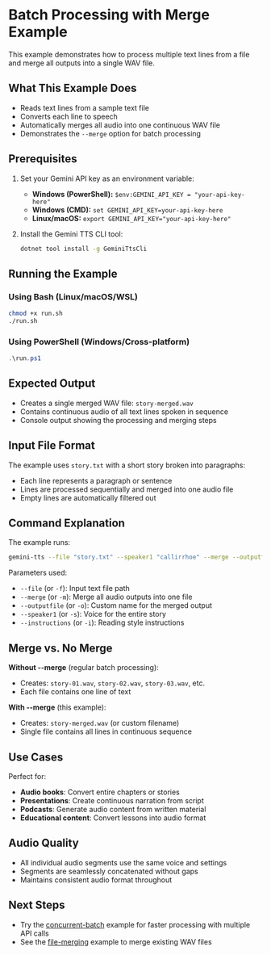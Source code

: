 # Batch Processing with Merge Example

This example demonstrates how to process multiple text lines from a file and merge all outputs into a single WAV file.

## What This Example Does

- Reads text lines from a sample text file
- Converts each line to speech
- Automatically merges all audio into one continuous WAV file
- Demonstrates the `--merge` option for batch processing

## Prerequisites

1. Set your Gemini API key as an environment variable:
   - **Windows (PowerShell):** `$env:GEMINI_API_KEY = "your-api-key-here"`
   - **Windows (CMD):** `set GEMINI_API_KEY=your-api-key-here`
   - **Linux/macOS:** `export GEMINI_API_KEY="your-api-key-here"`

2. Install the Gemini TTS CLI tool:
   ```bash
   dotnet tool install -g GeminiTtsCli
   ```

## Running the Example

### Using Bash (Linux/macOS/WSL)
```bash
chmod +x run.sh
./run.sh
```

### Using PowerShell (Windows/Cross-platform)
```powershell
.\run.ps1
```

## Expected Output

- Creates a single merged WAV file: `story-merged.wav`
- Contains continuous audio of all text lines spoken in sequence
- Console output showing the processing and merging steps

## Input File Format

The example uses `story.txt` with a short story broken into paragraphs:
- Each line represents a paragraph or sentence
- Lines are processed sequentially and merged into one audio file
- Empty lines are automatically filtered out

## Command Explanation

The example runs:
```bash
gemini-tts --file "story.txt" --speaker1 "callirrhoe" --merge --outputfile "story-merged.wav" --instructions "Read aloud in a warm, storytelling voice"
```

Parameters used:
- `--file` (or `-f`): Input text file path
- `--merge` (or `-m`): Merge all audio outputs into one file
- `--outputfile` (or `-o`): Custom name for the merged output
- `--speaker1` (or `-s`): Voice for the entire story
- `--instructions` (or `-i`): Reading style instructions

## Merge vs. No Merge

**Without --merge** (regular batch processing):
- Creates: `story-01.wav`, `story-02.wav`, `story-03.wav`, etc.
- Each file contains one line of text

**With --merge** (this example):
- Creates: `story-merged.wav` (or custom filename)
- Single file contains all lines in continuous sequence

## Use Cases

Perfect for:
- **Audio books**: Convert entire chapters or stories
- **Presentations**: Create continuous narration from script
- **Podcasts**: Generate audio content from written material
- **Educational content**: Convert lessons into audio format

## Audio Quality

- All individual audio segments use the same voice and settings
- Segments are seamlessly concatenated without gaps
- Maintains consistent audio format throughout

## Next Steps

- Try the [concurrent-batch](../concurrent-batch/) example for faster processing with multiple API calls
- See the [file-merging](../file-merging/) example to merge existing WAV files